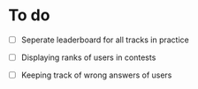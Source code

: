 # To do
- [ ] Seperate leaderboard for all tracks in practice
- [ ] Displaying ranks of users in contests
- [ ] Keeping track of wrong answers of users 


